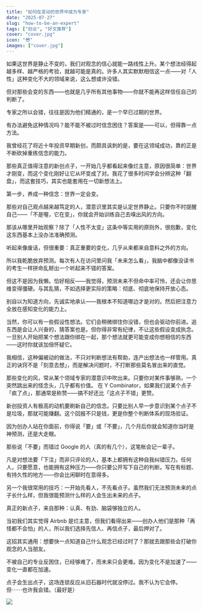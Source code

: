 ```yaml
---
title: "如何在变动的世界中成为专家"
date: "2025-07-27"
slug: "how-to-be-an-expert"
tags: ["创业", "好文推荐"]
cover: "cover.jpg"
icon: "😎"
images: ["cover.jpg"]
---
```

如果这世界是静止不变的，我们对观念的信心就能一路线性上升。某个想法经得起越多样、越严格的考验，就越可能是真的。许多人其实默默相信这一点——对「人性」这种变化不大的领域来说，这么想或许没错。



但对那些会变的东西——也就是几乎所有其他事物——你就不能再这样信任自己的判断了。



专家之所以会错，往往是因为他们精通的，是一个早已过期的世界。



有办法避免这种情况吗？能不能不被过时信念困住？答案是——可以，但得靠一点方法。



我曾经花了将近十年投资早期新创，而颇具讽刺的是，要在这领域成功，靠的正是不断砍掉重练信念的能力。



那些真正值得注意的新创点子，一开始几乎都看起来像烂主意，原因很简单：世界才刚变，而这个变化刚好让它从坏变成了对。我花了很多时间学会分辨这种「翻盘」，而这套技巧，其实也能套用在一切新想法上。



第一步，养成一种信念：世界一定会变。



那些对自己观点越来越笃定的人，潜意识里其实是认定世界静止。只要你不时提醒自己——「不是喔，它在变」，你就会开始训练自己去嗅出风的方向。



那该从哪里开始观察？除了「人性不太变」这条中等实用的原则外，很抱歉，变化这东西基本上没办法准确预测。



听起来像废话，但很重要：真正重要的变化，几乎从来都来自意料之外的方向。



所以我乾脆放弃预测。每次有人在访问里问我「未来怎么看」，我脑中都像没读书的考生一样拼命乱掰出一个听起来不错的答案。



但这不是因为我懒。恰好相反——我觉得，预测未来不但命中率可怜，还会让你思维变得僵硬。与其乱猜，不如选择更实际的策略：彻底、彻底地保持开放心态。



别自以为知道方向，先诚实地承认——我根本不知道哪边才是对的。然后把注意力全放在感知变化的能力上。



当然，你可以有一些假设性想法。它们会稍微绑住你没错，但也会驱动你前进。追东西是会让人兴奋的，猜答案也是。但你得非常有纪律，不让这些假设变成执念。
一旦别人开始把某个想法跟你绑在一起，那个想法就更可能变成你想相信的东西——这时你就该加倍怀疑它。



我相信，这种偏被动的做法，不只对判断想法有帮助，连产出想法也一样管用。真正的诀窍不是「刻意去想」，而是解决问题时，不打断那些莫名冒出来的直觉。



那些变化的风，常从某个领域专家的潜意识中吹出来。只要你对某件事够熟，一个突然跳出来的怪念头，几乎都有价值。
在 Y Combinator，如果我们说某个点子「疯了点」，那通常是称赞——搞不好还比「这点子不错」更赞。



新创投资人有极高的动机要刷新自己的信念。只要比别人早一步意识到某个点子不是垃圾，那就可能赚翻。这个回报不只是钱，更是你整个判断体系的现场验证。



因为创办人站在你面前，你得说「要」或「不要」，几个月后你就会知道你当时是神预测，还是大走眼。



那些说「不要」而错过 Google 的人（真的有几个），这笔帐会记一辈子。



凡是对想法要「下注」而非只评论的人，基本上都拥有这种自我纠错压力。任何人，只要愿意，也能拥有这种压力——你只要公开写下自己的判断。写在有标题、有持久性的地方——你会比闲聊时在意得多。



另一个我很常用的技巧：一开始先看人，不先看点子。虽然我们无法预测未来的点子长什么样，但我很能预测什么样的人会生出未来的点子。



真正的新点子，来自那种：认真、有劲、脑袋够独立的人。



当初我们其实觉得 Airbnb 是烂主意，但我们看得出来——创办人他们是那种「再怪都不会怕」的人，所以我们选择先信人、再信点子，最后押对了。



这招其实通用：想要快一点知道自己什么观念已经过时了？那就去跟那些会打破你观念的人当朋友。



不被自己的专业反困住，已经够难了，而未来只会更难。因为变化不是加速了——变化一直都在加速。



点子会生出点子，这场连锁反应从旧石器时代就没停过。我不认为它会停。
但⋯⋯也许我会错。（最好是）




![](https://prod-files-secure.s3.us-west-2.amazonaws.com/112d0858-5090-4d34-a606-b75eb8d65fd2/46476355-9cf3-4e99-9b7a-3531bc426380/1000202064.png?X-Amz-Algorithm=AWS4-HMAC-SHA256&X-Amz-Content-Sha256=UNSIGNED-PAYLOAD&X-Amz-Credential=ASIAZI2LB466VR3PHSXL%2F20250925%2Fus-west-2%2Fs3%2Faws4_request&X-Amz-Date=20250925T104631Z&X-Amz-Expires=3600&X-Amz-Security-Token=IQoJb3JpZ2luX2VjEOr%2F%2F%2F%2F%2F%2F%2F%2F%2F%2FwEaCXVzLXdlc3QtMiJGMEQCIHrF1LzJ44eQs8z84IkGkQ9kXC1i%2B6QVWnG0JvyEYGFBAiBlSMYBAzKksj5LQynSpdgZQscyi1m65fDoFBY2xA0XRir%2FAwhzEAAaDDYzNzQyMzE4MzgwNSIMWohr3y2ftUQnoSMXKtwDnT7f3I23nagO9OOu71Fa8fuCZbykkq8Q2qKCVi5Yu8iQwQGY7AphyXPD0Uym%2BRTNDKeqNH3j1bQXtG9UWJ%2BZOoAPiciCUXC%2FRXJ4Ih1CrJ3PR2UWu3TPfWWTSxyJH3RAd63Yj%2FQcAMMB41XvKi8QYbatvRC6du7dmobD8NOqGTmpQY3U%2BpE1bP%2BIgv7gx617KgWxHi33AQmmO1zr%2FsUpKgnylaIYaegJmjcNZ6a8zlERmTL1xpXsEiC56B0zpsgwcq7t4KJ%2FCfx6t2BtCp3glzo9mio6qxJ5iQgNbuDUljI%2BOM%2F0QpKwn7kMpNyuuh4u6k1mckkqGG4w0C8FU%2FG1mmGdsl8OYJpix3dqdpLgP2vEKQ2hgFLJS5SFiAh1hZocT0IZIGSxAYAV3TxPZC7Wb%2FeCWXpuSLeBdXepQ5kpztJNZzLw8GRFPUv9ibvy1UqzyXKfjmsKOUNF8TUptOZcNXvxDg53zNOsWkeMWMKWzbBOrcGRLOHMVLb2AQOzZOT0GuvhTRw1bQhHrJ4hh121g7Efn4VM8oY2pWk2IcH96MBNCyUevv7NLdboW90hwQggdif%2F6cDGNA4tmtvp0FkC8Tqg2PG3GRCJfV73AdotZa68NBHyU2%2Ft6bhk%2BPgwyqDUxgY6pgHYV9ziGUcGQtwMSWeARJcdZDTfxVYpDT9pR7hVfEZqVdL8jgRrrAsP4CMGGyiziih11iRwk2bhBFT4CNKo5zL5UW%2F1RhHf9y5jpWEcGCqImM0WTPOd2LN6vpcYKb%2FEUHqY8FLjBCALXm%2BT48LPTXK068hf8yqZqdx2N0aqstGcMm5fU85jFsgaNqb3UXzDf0GEsTXvvwdXj%2BkPethm1Ehgr0a7vxK2&X-Amz-Signature=7f4c6f93b0d1e0c7dee2eff462eedf57970cccd7625e8fc55bd6b85977c8711d&X-Amz-SignedHeaders=host&x-amz-checksum-mode=ENABLED&x-id=GetObject)

